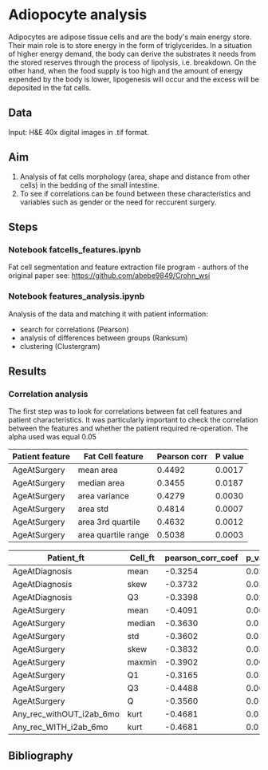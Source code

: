# Adiopocyte analysis

Adipocytes are adipose tissue cells and are the body's main energy store. Their main role is to store energy in the form of triglycerides. In a situation of higher energy demand, the body can derive the substrates it needs from the stored reserves through the process of lipolysis, i.e. breakdown. On the other hand, when the food supply is too high and the amount of energy expended by the body is lower, lipogenesis will occur and the excess will be deposited in the fat cells.  

## Data 
Input: H&E 40x digital images in .tif format.

## Aim 

1. Analysis of fat cells morphology (area, shape and distance from other cells) in the bedding of the small intestine. 
2. To see if correlations can be found between these characteristics and variables such as gender or the need for reccurent surgery.

## Steps

### Notebook fatcells_features.ipynb
Fat cell segmentation and feature extraction file program - authors of the original paper see: https://github.com/abebe9849/Crohn_wsi

### Notebook features_analysis.ipynb
Analysis of the data and matching it with patient information:
- search for correlations (Pearson)
- analysis of differences between groups (Ranksum)
- clustering (Clustergram)

## Results
### Correlation analysis
The first step was to look for correlations between fat cell features and patient characteristics. It was particularly important to check the correlation between the features and whether the patient required re-operation. The alpha used was equal 0.05

| Patient feature | Fat Cell feature    | Pearson corr | P value |
|-----------------|---------------------|--------------|---------|
| AgeAtSurgery    | mean area           | 0.4492       | 0.0017  |
| AgeAtSurgery    | median area         | 0.3455       | 0.0187  |
| AgeAtSurgery    | area variance       | 0.4279       | 0.0030  |
| AgeAtSurgery    | area std            | 0.4814       | 0.0007  |
| AgeAtSurgery    | area 3rd quartile   | 0.4632       | 0.0012  |
| AgeAtSurgery    | area quartile range | 0.5038       | 0.0003  |


|               Patient_ft | Cell_ft | pearson_corr_coef | p_value |
|--------------------------|---------|-------------------|---------|
|           AgeAtDiagnosis |    mean |           -0.3254 |  0.0311 | 
|           AgeAtDiagnosis |    skew |           -0.3732 |  0.0386 | 
|           AgeAtDiagnosis |      Q3 |           -0.3398 |  0.0240 | 
|             AgeAtSurgery |    mean |           -0.4091 |  0.0048 |
|             AgeAtSurgery |  median |           -0.3630 |  0.0132 |
|             AgeAtSurgery |     std |           -0.3602 |  0.0139 |
|             AgeAtSurgery |    skew |           -0.3832 |  0.0304 |
|             AgeAtSurgery |  maxmin |           -0.3902 |  0.0073 |   
|             AgeAtSurgery |      Q1 |           -0.3165 |  0.0321 |   
|             AgeAtSurgery |      Q3 |           -0.4488 |  0.0018 |   
|             AgeAtSurgery |       Q |           -0.3560 |  0.0152 |   
| Any_rec_withOUT_i2ab_6mo |    kurt |           -0.4681 |  0.0120 |   
|    Any_rec_WITH_i2ab_6mo |    kurt |           -0.4681 |  0.0120 |   






## Bibliography

